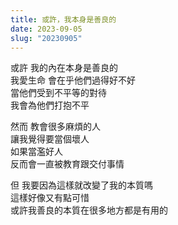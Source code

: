 ```yaml
---
title: 或許，我本身是善良的
date: 2023-09-05
slug: "20230905"
---
```


或許 我的內在本身是善良的\
我愛生命 會在乎他們過得好不好\
當他們受到不平等的對待\
我會為他們打抱不平

然而 教會很多麻煩的人\
讓我覺得要當個壞人\
如果當濫好人\
反而會一直被教育跟交付事情

但 我要因為這樣就改變了我的本質嗎\
這樣好像又有點可惜\
或許我善良的本質在很多地方都是有用的

